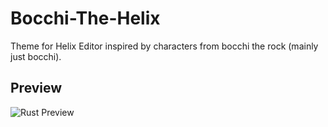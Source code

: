 # Bocchi-The-Helix
Theme for Helix Editor inspired by characters from bocchi the rock (mainly just bocchi).

## Preview
![Rust Preview]()

